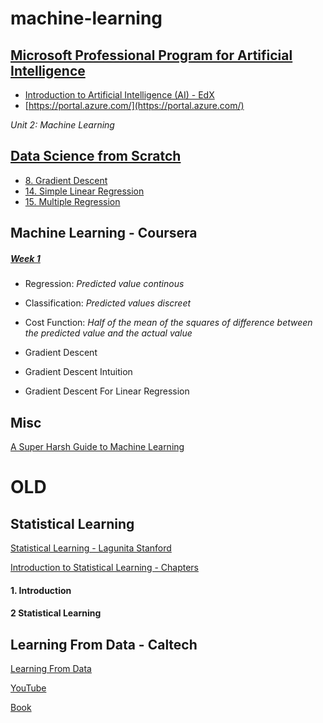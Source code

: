 # machine-learning

## [Microsoft Professional Program for Artificial Intelligence](https://academy.microsoft.com/en-us/tracks/artificial-intelligence)

- [Introduction to Artificial Intelligence (AI) - EdX](https://courses.edx.org/courses/course-v1:Microsoft+DAT263x+2T2018/course/)
- [https://portal.azure.com/](https://portal.azure.com/)

*Unit 2: Machine Learning*


## [Data Science from Scratch](https://www.safaribooksonline.com/library/view/data-science-from/9781491901410/)

- [8. Gradient Descent](https://www.safaribooksonline.com/library/view/data-science-from/9781491901410/ch08.html)
- [14. Simple Linear Regression](https://www.safaribooksonline.com/library/view/data-science-from/9781491901410/ch14.html)
- [15. Multiple Regression](https://www.safaribooksonline.com/library/view/data-science-from/9781491901410/ch15.html)


## Machine Learning - Coursera 

##### [Week 1](https://www.coursera.org/learn/machine-learning/home/week/1)

- Regression: _Predicted value continous_
- Classification: _Predicted values discreet_ 
- Cost Function: _Half of the mean of the squares of difference between the predicted value and the actual value_

- Gradient Descent

- Gradient Descent Intuition

- Gradient Descent For Linear Regression

## Misc

[A Super Harsh Guide to Machine Learning](https://www.reddit.com/r/MachineLearning/comments/5z8110/d_a_super_harsh_guide_to_machine_learning/)


# OLD 

## Statistical Learning 

[Statistical Learning - Lagunita Stanford](https://lagunita.stanford.edu/courses/HumanitiesSciences/StatLearning/Winter2016/about)

[Introduction to Statistical Learning - Chapters](https://github.com/mobilege/data-science/blob/master/islr-chapters.md)

#### 1. Introduction

#### 2 Statistical Learning

## Learning From Data - Caltech 

[Learning From Data](http://work.caltech.edu/telecourse.html)

[YouTube](https://www.youtube.com/playlist?list=PLD63A284B7615313A)

[Book](https://www.amazon.com/Learning-Data-Yaser-S-Abu-Mostafa/dp/1600490069/ref=cm_cr_arp_d_product_top?ie=UTF8)


